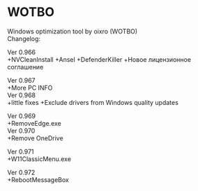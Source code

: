 # WOTBO
Windows optimization tool by oixro (WOTBO)  
Changelog:  

Ver 0.966  
+NVCleanInstall
+Ansel
+DefenderKiller
+Новое лицензионное соглашение  

Ver 0.967  
+More PC INFO  
Ver 0.968  
+little fixes
+Exclude drivers from Windows quality updates  

Ver 0.969  
+RemoveEdge.exe  
Ver 0.970  
+Remove OneDrive  

Ver 0.971  
+W11ClassicMenu.exe  

Ver 0.972  
+RebootMessageBox

